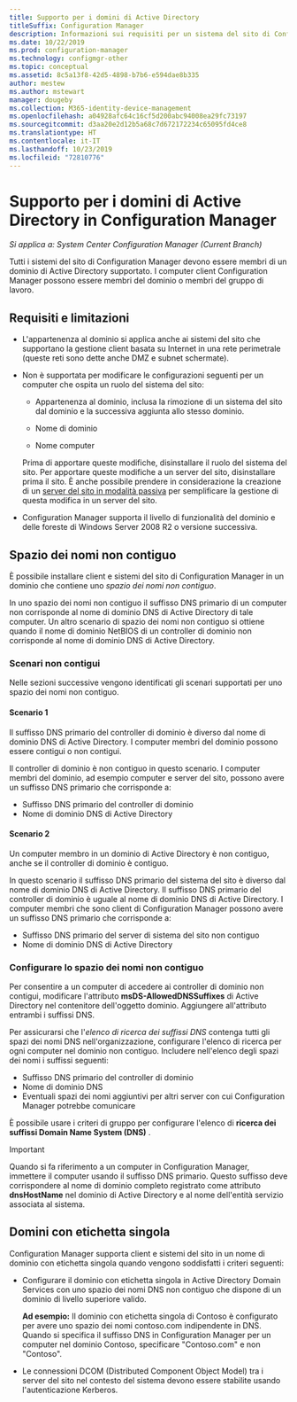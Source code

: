 ```yaml
---
title: Supporto per i domini di Active Directory
titleSuffix: Configuration Manager
description: Informazioni sui requisiti per un sistema del sito di Configuration Manager in un dominio di Active Directory.
ms.date: 10/22/2019
ms.prod: configuration-manager
ms.technology: configmgr-other
ms.topic: conceptual
ms.assetid: 8c5a13f8-42d5-4898-b7b6-e594dae8b335
author: mestew
ms.author: mstewart
manager: dougeby
ms.collection: M365-identity-device-management
ms.openlocfilehash: a04928afc64c16cf5d200abc94008ea29fc73197
ms.sourcegitcommit: d3aa20e2d12b5a68c7d672172234c65095fd4ce8
ms.translationtype: HT
ms.contentlocale: it-IT
ms.lasthandoff: 10/23/2019
ms.locfileid: "72810776"
---
```

# <a name="support-for-active-directory-domains-in-configuration-manager"></a>Supporto per i domini di Active Directory in Configuration Manager

*Si applica a: System Center Configuration Manager (Current Branch)*

Tutti i sistemi del sito di Configuration Manager devono essere membri di un dominio di Active Directory supportato. I computer client Configuration Manager possono essere membri del dominio o membri del gruppo di lavoro.  

## <a name="requirements-and-limitations"></a>Requisiti e limitazioni

- L'appartenenza al dominio si applica anche ai sistemi del sito che supportano la gestione client basata su Internet in una rete perimetrale (queste reti sono dette anche DMZ e subnet schermate).  

- Non è supportata per modificare le configurazioni seguenti per un computer che ospita un ruolo del sistema del sito:  

  - Appartenenza al dominio, inclusa la rimozione di un sistema del sito dal dominio e la successiva aggiunta allo stesso dominio.

  - Nome di dominio  

  - Nome computer  

  Prima di apportare queste modifiche, disinstallare il ruolo del sistema del sito. Per apportare queste modifiche a un server del sito, disinstallare prima il sito. È anche possibile prendere in considerazione la creazione di un [server del sito in modalità passiva](/sccm/core/servers/deploy/configure/site-server-high-availability) per semplificare la gestione di questa modifica in un server del sito.

- Configuration Manager supporta il livello di funzionalità del dominio e delle foreste di Windows Server 2008 R2 o versione successiva.<!-- SCCMDocs#1853 -->

## <a name="bkmk_Disjoint"></a> Spazio dei nomi non contiguo

È possibile installare client e sistemi del sito di Configuration Manager in un dominio che contiene uno *spazio dei nomi non contiguo*.  

In uno spazio dei nomi non contiguo il suffisso DNS primario di un computer non corrisponde al nome di dominio DNS di Active Directory di tale computer. Un altro scenario di spazio dei nomi non contiguo si ottiene quando il nome di dominio NetBIOS di un controller di dominio non corrisponde al nome di dominio DNS di Active Directory.  

### <a name="disjoint-scenarios"></a>Scenari non contigui

Nelle sezioni successive vengono identificati gli scenari supportati per uno spazio dei nomi non contiguo.  

#### <a name="scenario-1"></a>Scenario 1

Il suffisso DNS primario del controller di dominio è diverso dal nome di dominio DNS di Active Directory. I computer membri del dominio possono essere contigui o non contigui.

Il controller di dominio è non contiguo in questo scenario. I computer membri del dominio, ad esempio computer e server del sito, possono avere un suffisso DNS primario che corrisponde a:

- Suffisso DNS primario del controller di dominio
- Nome di dominio DNS di Active Directory

#### <a name="scenario-2"></a>Scenario 2

Un computer membro in un dominio di Active Directory è non contiguo, anche se il controller di dominio è contiguo.

In questo scenario il suffisso DNS primario del sistema del sito è diverso dal nome di dominio DNS di Active Directory. Il suffisso DNS primario del controller di dominio è uguale al nome di dominio DNS di Active Directory. I computer membri che sono client di Configuration Manager possono avere un suffisso DNS primario che corrisponde a:

- Suffisso DNS primario del server di sistema del sito non contiguo
- Nome di dominio DNS di Active Directory

### <a name="configure-disjoint-namespace"></a>Configurare lo spazio dei nomi non contiguo

Per consentire a un computer di accedere ai controller di dominio non contigui, modificare l'attributo **msDS-AllowedDNSSuffixes** di Active Directory nel contenitore dell'oggetto dominio. Aggiungere all'attributo entrambi i suffissi DNS.  

Per assicurarsi che l'*elenco di ricerca dei suffissi DNS* contenga tutti gli spazi dei nomi DNS nell'organizzazione, configurare l'elenco di ricerca per ogni computer nel dominio non contiguo. Includere nell'elenco degli spazi dei nomi i suffissi seguenti:

- Suffisso DNS primario del controller di dominio
- Nome di dominio DNS
- Eventuali spazi dei nomi aggiuntivi per altri server con cui Configuration Manager potrebbe comunicare

È possibile usare i criteri di gruppo per configurare l'elenco di **ricerca dei suffissi Domain Name System (DNS)** .  

> [!IMPORTANT]  
> Quando si fa riferimento a un computer in Configuration Manager, immettere il computer usando il suffisso DNS primario. Questo suffisso deve corrispondere al nome di dominio completo registrato come attributo **dnsHostName** nel dominio di Active Directory e al nome dell'entità servizio associata al sistema.  

## <a name="bkmk_SLD"></a> Domini con etichetta singola

Configuration Manager supporta client e sistemi del sito in un nome di dominio con etichetta singola quando vengono soddisfatti i criteri seguenti:  

- Configurare il dominio con etichetta singola in Active Directory Domain Services con uno spazio dei nomi DNS non contiguo che dispone di un dominio di livello superiore valido.  

  **Ad esempio:** Il dominio con etichetta singola di Contoso è configurato per avere uno spazio dei nomi contoso.com indipendente in DNS. Quando si specifica il suffisso DNS in Configuration Manager per un computer nel dominio Contoso, specificare "Contoso.com" e non "Contoso".  

- Le connessioni DCOM (Distributed Component Object Model) tra i server del sito nel contesto del sistema devono essere stabilite usando l'autenticazione Kerberos.  
